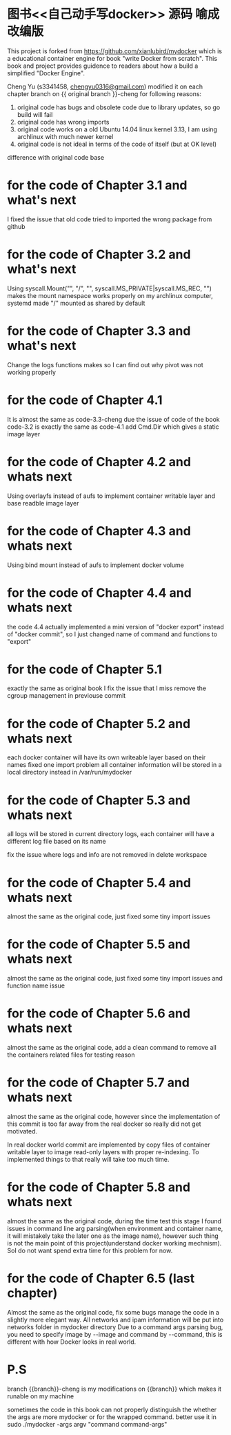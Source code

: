 # 图书<<自己动手写docker>> 源码 喻成改编版

This project is forked from https://github.com/xianlubird/mydocker which is a educational
container engine for book "write Docker from scratch". This book and project provides guidence
to readers about how a build a simplified "Docker Engine".


Cheng Yu (s3341458, chengyu0316@gmail.com) modified it on each chapter branch on
{{ original branch }}-cheng for following reasons:

1. original code has bugs and obsolete code due to library updates, so go build will fail
2. original code has wrong imports
3. original code works on a old Ubuntu 14.04 linux kernel 3.13, I am using archlinux with much newer kernel
4. original code is not ideal in terms of the code of itself (but at OK level)

difference with original code base

# for the code of Chapter 3.1 and what's next
I fixed the issue that old code tried to imported the wrong package from github

# for the code of Chapter 3.2 and what's next
Using syscall.Mount("", "/", "", syscall.MS_PRIVATE|syscall.MS_REC, "") makes the mount namespace works properly on my archlinux computer, systemd made "/" mounted as shared by default

# for the code of Chapter 3.3 and what's next
Change the logs functions makes so I can find out why pivot was not working properly

# for the code of Chapter 4.1
It is almost the same as code-3.3-cheng due the issue of code of the book code-3.2 is exactly the same as code-4.1
add Cmd.Dir which gives a static image layer

# for the code of Chapter 4.2 and whats next
Using overlayfs instead of aufs to implement container writable layer and base readble image layer

# for the code of Chapter 4.3 and whats next
Using bind mount instead of aufs to implement docker volume

# for the code of Chapter 4.4 and whats next
the code 4.4 actually implemented a mini version of "docker export"
instead of "docker commit", so I just changed name of command and
functions to "export"

# for the code of Chapter 5.1
exactly the same as original book
I fix the issue that I miss remove the cgroup management in previouse commit

# for the code of Chapter 5.2 and whats next
each docker container will have its own writeable layer based on their names
fixed one import problem
all container information will be stored in a local directory instead in /var/run/mydocker

# for the code of Chapter 5.3 and whats next
all logs will be stored in current directory logs, each container will have a different log file based on its name

fix the issue where logs and info are not removed in delete workspace

# for the code of Chapter 5.4 and whats next
almost the same as the original code, just fixed some tiny import issues

# for the code of Chapter 5.5 and whats next
almost the same as the original code, just fixed some tiny import issues and function name issue

# for the code of Chapter 5.6 and whats next
almost the same as the original code, add a clean command to remove all the containers related files for testing reason

# for the code of Chapter 5.7 and whats next
almost the same as the original code, however since the implementation of this commit is too far away from the real docker so really did not get motivated.

In real docker world commit are implemented by copy files of container writable layer to image read-only layers with proper re-indexing.
To implemented things to that really will take too much time.

# for the code of Chapter 5.8 and whats next
almost the same as the original code, during the time test this stage I found issues in command line arg parsing(when environment and container name, it will mistakely take the later one as the image name), however such thing is not the main point of this project(understand docker working mechnism). SoI do not want spend extra time for this problem for now.

# for the code of Chapter 6.5 (last chapter)
Almost the same as the original code, fix some bugs manage the code in a slightly more elegant way.
All networks and ipam information will be put into networks folder in mydocker directory
Due to a command args parsing bug, you need to specify image by --image and command by --command, this is different with how Docker looks in real world.

# P.S
branch {{branch}}-cheng is my modifications on {{branch}} which makes it runable on my machine

sometimes the code in this book can not properly distinguish the whether the args are more  mydocker or for the wrapped command.
better use it in sudo ./mydocker -args argv "command command-args"
